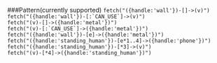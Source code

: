 ###Pattern(currently supported)
`fetch("({handle:'wall'})-[]->(v)")`</br>
``fetch("({handle:'wall'})-[:`CAN_USE`]->(v)")``</br>
`fetch("(v)-[]->({handle:'metal'})")`</br>
``fetch("(v)-[:`CAN_USE`]->({handle:'metal'})")``</br>
`fetch("({handle:'wall'})-[e]->({handle:'metal'})")`</br>
`fetch("({handle:'standing_human'})-[e*1..4]->({handle:'phone'})")`</br>
`fetch("({handle:'standing_human'})-[*3]->(v)")`</br>
`fetch("(v)-[*4]->({handle:'standing_human'})")`</br>
